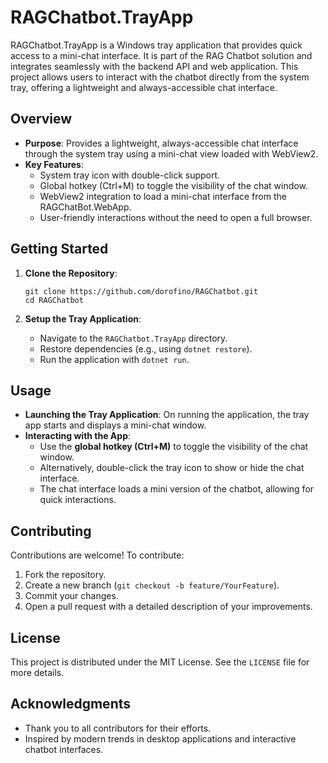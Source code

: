 # RAGChatbot.TrayApp

RAGChatbot.TrayApp is a Windows tray application that provides quick access to a mini-chat interface. It is part of the RAG Chatbot solution and integrates seamlessly with the backend API and web application. This project allows users to interact with the chatbot directly from the system tray, offering a lightweight and always-accessible chat interface.

## Overview

- **Purpose**: Provides a lightweight, always-accessible chat interface through the system tray using a mini-chat view loaded with WebView2.
- **Key Features**:
  - System tray icon with double-click support.
  - Global hotkey (Ctrl+M) to toggle the visibility of the chat window.
  - WebView2 integration to load a mini-chat interface from the RAGChatBot.WebApp.
  - User-friendly interactions without the need to open a full browser.

## Getting Started

1. **Clone the Repository**:
   ```
   git clone https://github.com/dorofino/RAGChatbot.git
   cd RAGChatbot
   ```

2. **Setup the Tray Application**:
   - Navigate to the `RAGChatbot.TrayApp` directory.
   - Restore dependencies (e.g., using `dotnet restore`).
   - Run the application with `dotnet run`.

## Usage

- **Launching the Tray Application**: On running the application, the tray app starts and displays a mini-chat window.
- **Interacting with the App**:
  - Use the **global hotkey (Ctrl+M)** to toggle the visibility of the chat window.
  - Alternatively, double-click the tray icon to show or hide the chat interface.
  - The chat interface loads a mini version of the chatbot, allowing for quick interactions.

## Contributing

Contributions are welcome! To contribute:

1. Fork the repository.
2. Create a new branch (`git checkout -b feature/YourFeature`).
3. Commit your changes.
4. Open a pull request with a detailed description of your improvements.

## License

This project is distributed under the MIT License. See the `LICENSE` file for more details.

## Acknowledgments

- Thank you to all contributors for their efforts.
- Inspired by modern trends in desktop applications and interactive chatbot interfaces.
